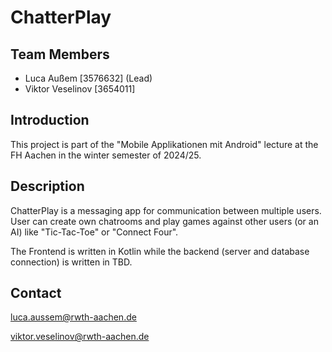 # ChatterPlay

## Team Members
- Luca Außem [3576632] (Lead)
- Viktor Veselinov [3654011]

## Introduction
This project is part of the "Mobile Applikationen mit Android" lecture at the FH Aachen in the winter semester of 2024/25.

## Description
ChatterPlay is a messaging app for communication between multiple users. User can create own chatrooms and play games against other users (or an AI) like "Tic-Tac-Toe" or "Connect Four".

The Frontend is written in Kotlin while the backend (server and database connection) is written in TBD.

## Contact
<luca.aussem@rwth-aachen.de>

<viktor.veselinov@rwth-aachen.de>
